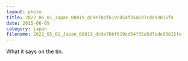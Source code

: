```yaml
---
layout: photo
title: 2022_05_01_Japan_00019_dc9e7bbf619cd54f35a5d7cde93015fe
date: 2015-06-09
category: japan
filename: 2022_05_01_Japan_00019_dc9e7bbf619cd54f35a5d7cde93015fe
---
```

What it says on the tin.
